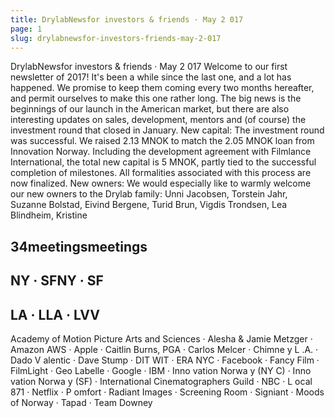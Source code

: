 ```yaml
---
title: DrylabNewsfor investors & friends · May 2 017
page: 1
slug: drylabnewsfor-investors-friends-may-2-017
---
```


DrylabNewsfor investors & friends · May 2 017
Welcome to our first newsletter of 2017! It's
been a while since the last one, and a lot has
happened. We promise to keep them coming
every two months hereafter, and permit
ourselves to make this one rather long. The
big news is the beginnings of our launch in
the American market, but there are also
interesting updates on sales, development,
mentors and (of course) the investment
round that closed in January.
New capital: The investment round was
successful. We raised 2.13 MNOK to match
the 2.05 MNOK loan from Innovation
Norway. Including the development
agreement with Filmlance International, the
total new capital is 5 MNOK, partly tied to
the successful completion of milestones. All
formalities associated with this process are
now finalized.
New owners: We would especially like to
warmly welcome our new owners to the
Drylab family: Unni Jacobsen, Torstein Jahr,
Suzanne Bolstad, Eivind Bergene, Turid Brun,
Vigdis Trondsen, Lea Blindheim, Kristine
## 34meetingsmeetings
## NY · SFNY · SF
## LA · LLA · LVV
Academy of Motion Picture Arts and Sciences  · Alesha & Jamie Metzger  · Amazon
AWS · Apple  · Caitlin Burns, PGA  · Carlos Melcer  · Chimne y L .A. · Dado V alentic ·
Dave Stump · DIT WIT · ERA NYC · Facebook · Fancy Film · FilmLight · Geo Labelle ·
Google · IBM  · Inno vation Norwa y (NY C) · Inno vation Norwa y (SF)  · International
Cinematographers Guild  · NBC  · L ocal 871  · Netflix  · P omfort · Radiant Images  ·
Screening Room · Signiant · Moods of Norway · Tapad · Team Downey